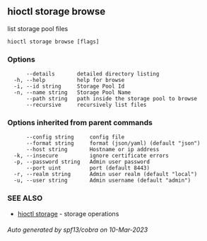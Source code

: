 ## hioctl storage browse

list storage pool files

```
hioctl storage browse [flags]
```

### Options

```
      --details       detailed directory listing
  -h, --help          help for browse
  -i, --id string     Storage Pool Id
  -n, --name string   Storage Pool Name
      --path string   path inside the storage pool to browse
      --recursive     recursively list files
```

### Options inherited from parent commands

```
      --config string     config file
      --format string     format (json/yaml) (default "json")
      --host string       Hostname or ip address
  -k, --insecure          ignore certificate errors
  -p, --password string   Admin user password
      --port uint         port (default 8443)
  -r, --realm string      Admin user realm (default "local")
  -u, --user string       Admin username (default "admin")
```

### SEE ALSO

* [hioctl storage](hioctl_storage.md)	 - storage operations

###### Auto generated by spf13/cobra on 10-Mar-2023
